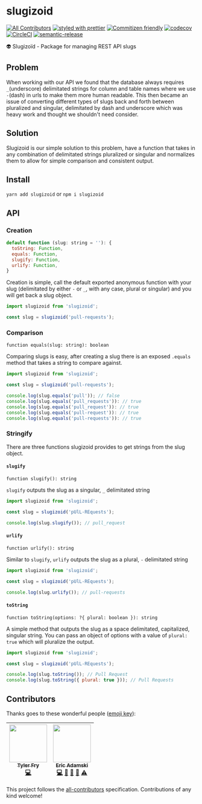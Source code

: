 # slugizoid
[![All Contributors](https://img.shields.io/badge/all_contributors-2-orange.svg?style=shield)](#contributors)
[![styled with prettier](https://img.shields.io/badge/styled_with-prettier-ff69b4.svg)](https://github.com/prettier/prettier)
[![Commitizen friendly](https://img.shields.io/badge/commitizen-friendly-brightgreen.svg)](http://commitizen.github.io/cz-cli/)
[![codecov](https://codecov.io/gh/mb3online/slugizoid/branch/develop/graph/badge.svg)](https://codecov.io/gh/mb3online/slugizoid)
[![CircleCI](https://circleci.com/gh/mb3online/slugizoid.svg?style=shield)](https://circleci.com/gh/mb3online/slugizoid)
[![semantic-release](https://img.shields.io/badge/%20%20%F0%9F%93%A6%F0%9F%9A%80-semantic--release-e10079.svg)](https://github.com/semantic-release/semantic-release)

👽 Slugizoïd - Package for managing REST API slugs

## Problem

When working with our API we found that the database always requires `_`(underscore) delimitated strings for column and table names where we use `-`(dash) in urls to make them more human readable. This then became an issue of converting different types of slugs back and forth between pluralized and singular, delimitated by dash and underscore which was heavy work and thought we shouldn't need consider.

## Solution

Slugizoid is our simple solution to this problem, have a function that takes in any combination of delimitated strings pluralized or singular and normalizes them to allow for simple comparison and consistent output.

## Install

`yarn add slugizoid`
or
`npm i slugizoid`

## API

### Creation

```javascript
default function (slug: string = ''): {
  toString: Function,
  equals: Function,
  slugify: Function,
  urlify: Function,
}
```

Creation is simple, call the default exported anonymous function with your slug (delimitated by either `-` or `_`, with any case, plural or singular) and you will get back a slug object.

```javascript
import slugizoid from 'slugizoid';

const slug = slugizoid('pull-requests');
```

### Comparison

`function equals(slug: string): boolean`

Comparing slugs is easy, after creating a slug there is an exposed `.equals` method that takes a string to compare against.

```javascript
import slugizoid from 'slugizoid';

const slug = slugizoid('pull-requests');

console.log(slug.equals('pull')); // false
console.log(slug.equals('pull_requests')): // true
console.log(slug.equals('pull_request')): // true
console.log(slug.equals('pull-request')): // true
console.log(slug.equals('pull-requests')): // true
```

### Stringify

There are three functions slugizoid provides to get strings from the slug object.

#### `slugify`

`function slugify(): string`

`slugify` outputs the slug as a singular, `_` delimitated string

```javascript
import slugizoid from 'slugizoid';

const slug = slugizoid('pUlL-REquests');

console.log(slug.slugify()); // pull_request
```

#### `urlify`

`function urlify(): string`

Similar to `slugify`, `urlify` outputs the slug as a plural, `-` delimitated string

```javascript
import slugizoid from 'slugizoid';

const slug = slugizoid('pUlL-REquests');

console.log(slug.urlify()); // pull-requests
```

#### `toString`

`function toString(options: ?{ plural: boolean }): string`

A simple method that outputs the slug as a space delimitated, capitalized, singular string. You can pass an object of options with a value of `plural: true` which will pluralize the output.

```javascript
import slugizoid from 'slugizoid';

const slug = slugizoid('pUlL-REquests');

console.log(slug.toString()); // Pull Request
console.log(slug.toString({ plural: true })); // Pull Requests
```

## Contributors

Thanks goes to these wonderful people ([emoji key](https://github.com/kentcdodds/all-contributors#emoji-key)):

<!-- ALL-CONTRIBUTORS-LIST:START - Do not remove or modify this section -->
| [<img src="https://avatars0.githubusercontent.com/u/1922965?v=4" width="100px;"/><br /><sub>Tyler Fry</sub>](https://github.com/frytyler)<br />[💻](https://github.com/mb3online/slugizoid/commits?author=frytyler "Code") | [<img src="https://avatars0.githubusercontent.com/u/6516758?v=4" width="100px;"/><br /><sub>Eric Adamski</sub>](https://github.com/ericadamski)<br />[💻](https://github.com/mb3online/slugizoid/commits?author=ericadamski "Code") [🎨](#design-ericadamski "Design") [🤔](#ideas-ericadamski "Ideas, Planning, & Feedback") [👀](#review-ericadamski "Reviewed Pull Requests") [⚠️](https://github.com/mb3online/slugizoid/commits?author=ericadamski "Tests") |
| :---: | :---: |
<!-- ALL-CONTRIBUTORS-LIST:END -->

This project follows the [all-contributors](https://github.com/kentcdodds/all-contributors) specification. Contributions of any kind welcome!
